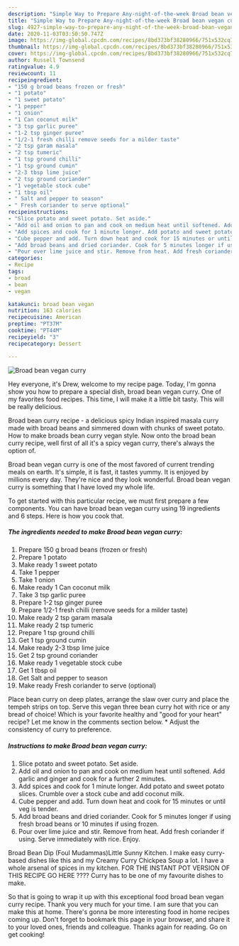 ```yaml
---
description: "Simple Way to Prepare Any-night-of-the-week Broad bean vegan curry"
title: "Simple Way to Prepare Any-night-of-the-week Broad bean vegan curry"
slug: 4927-simple-way-to-prepare-any-night-of-the-week-broad-bean-vegan-curry
date: 2020-11-03T03:50:50.747Z
image: https://img-global.cpcdn.com/recipes/8bd373bf38280966/751x532cq70/broad-bean-vegan-curry-recipe-main-photo.jpg
thumbnail: https://img-global.cpcdn.com/recipes/8bd373bf38280966/751x532cq70/broad-bean-vegan-curry-recipe-main-photo.jpg
cover: https://img-global.cpcdn.com/recipes/8bd373bf38280966/751x532cq70/broad-bean-vegan-curry-recipe-main-photo.jpg
author: Russell Townsend
ratingvalue: 4.9
reviewcount: 11
recipeingredient:
- "150 g broad beans frozen or fresh"
- "1 potato"
- "1 sweet potato"
- "1 pepper"
- "1 onion"
- "1 Can coconut milk"
- "3 tsp garlic puree"
- "1-2 tsp ginger puree"
- "1/2-1 fresh chilli remove seeds for a milder taste"
- "2 tsp garam masala"
- "2 tsp tumeric"
- "1 tsp ground chilli"
- "1 tsp ground cumin"
- "2-3 tbsp lime juice"
- "2 tsp ground coriander"
- "1 vegetable stock cube"
- "1 tbsp oil"
- " Salt and pepper to season"
- " Fresh coriander to serve optional"
recipeinstructions:
- "Slice potato and sweet potato. Set aside."
- "Add oil and onion to pan and cook on medium heat until softened. Add garlic and ginger and cook for a further 2 minutes."
- "Add spices and cook for 1 minute longer. Add potato and sweet potato slices. Crumble over a stock cube and add coconut milk."
- "Cube pepper and add. Turn down heat and cook for 15 minutes or until veg is tender."
- "Add broad beans and dried coriander. Cook for 5 minutes longer if using fresh broad beans or 10 minutes if using frozen."
- "Pour over lime juice and stir. Remove from heat. Add fresh coriander if using. Serve immediately with rice. Enjoy."
categories:
- Recipe
tags:
- broad
- bean
- vegan

katakunci: broad bean vegan 
nutrition: 163 calories
recipecuisine: American
preptime: "PT37M"
cooktime: "PT44M"
recipeyield: "3"
recipecategory: Dessert

---
```



![Broad bean vegan curry](https://img-global.cpcdn.com/recipes/8bd373bf38280966/751x532cq70/broad-bean-vegan-curry-recipe-main-photo.jpg)

Hey everyone, it's Drew, welcome to my recipe page. Today, I'm gonna show you how to prepare a special dish, broad bean vegan curry. One of my favorites food recipes. This time, I will make it a little bit tasty. This will be really delicious.

Broad bean curry recipe - a delicious spicy Indian inspired masala curry made with broad beans and simmered down with chunks of sweet potato. How to make broads bean curry vegan style. Now onto the broad bean curry recipe, well first of all it&#39;s a spicy vegan curry, there&#39;s always the option of.

Broad bean vegan curry is one of the most favored of current trending meals on earth. It's simple, it is fast, it tastes yummy. It is enjoyed by millions every day. They're nice and they look wonderful. Broad bean vegan curry is something that I have loved my whole life.


To get started with this particular recipe, we must first prepare a few components. You can have broad bean vegan curry using 19 ingredients and 6 steps. Here is how you cook that.

<!--inarticleads1-->

##### The ingredients needed to make Broad bean vegan curry:

1. Prepare 150 g broad beans (frozen or fresh)
1. Prepare 1 potato
1. Make ready 1 sweet potato
1. Take 1 pepper
1. Take 1 onion
1. Make ready 1 Can coconut milk
1. Take 3 tsp garlic puree
1. Prepare 1-2 tsp ginger puree
1. Prepare 1/2-1 fresh chilli (remove seeds for a milder taste)
1. Make ready 2 tsp garam masala
1. Make ready 2 tsp tumeric
1. Prepare 1 tsp ground chilli
1. Get 1 tsp ground cumin
1. Make ready 2-3 tbsp lime juice
1. Get 2 tsp ground coriander
1. Make ready 1 vegetable stock cube
1. Get 1 tbsp oil
1. Get  Salt and pepper to season
1. Make ready  Fresh coriander to serve (optional)


Place bean curry on deep plates, arrange the slaw over curry and place the tempeh strips on top. Serve this vegan three bean curry hot with rice or any bread of choice! Which is your favorite healthy and &#34;good for your heart&#34; recipe? Let me know in the comments section below. * Adjust the consistency of curry to preference. 

<!--inarticleads2-->

##### Instructions to make Broad bean vegan curry:

1. Slice potato and sweet potato. Set aside.
1. Add oil and onion to pan and cook on medium heat until softened. Add garlic and ginger and cook for a further 2 minutes.
1. Add spices and cook for 1 minute longer. Add potato and sweet potato slices. Crumble over a stock cube and add coconut milk.
1. Cube pepper and add. Turn down heat and cook for 15 minutes or until veg is tender.
1. Add broad beans and dried coriander. Cook for 5 minutes longer if using fresh broad beans or 10 minutes if using frozen.
1. Pour over lime juice and stir. Remove from heat. Add fresh coriander if using. Serve immediately with rice. Enjoy.


Broad Bean Dip (Foul Mudammas)Little Sunny Kitchen. I make easy curry-based dishes like this and my Creamy Curry Chickpea Soup a lot. I have a whole arsenal of spices in my kitchen. FOR THE INSTANT POT VERSION OF THIS RECIPE GO HERE ???? Curry has to be one of my favourite dishes to make. 

So that is going to wrap it up with this exceptional food broad bean vegan curry recipe. Thank you very much for your time. I am sure that you can make this at home. There's gonna be more interesting food in home recipes coming up. Don't forget to bookmark this page in your browser, and share it to your loved ones, friends and colleague. Thanks again for reading. Go on get cooking!

